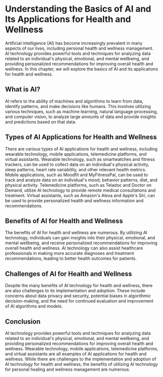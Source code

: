 Understanding the Basics of AI and Its Applications for Health and Wellness
====================================================================================================

Artificial intelligence (AI) has become increasingly prevalent in many aspects of our lives, including personal health and wellness management. AI technology provides powerful tools and techniques for analyzing data related to an individual's physical, emotional, and mental wellbeing, and providing personalized recommendations for improving overall health and wellness. In this chapter, we will explore the basics of AI and its applications for health and wellness.

What is AI?
-----------

AI refers to the ability of machines and algorithms to learn from data, identify patterns, and make decisions like humans. This involves utilizing various techniques, such as machine learning, natural language processing, and computer vision, to analyze large amounts of data and provide insights and predictions based on that data.

Types of AI Applications for Health and Wellness
------------------------------------------------

There are various types of AI applications for health and wellness, including wearable technology, mobile applications, telemedicine platforms, and virtual assistants. Wearable technology, such as smartwatches and fitness trackers, can be used to collect data on an individual's physical activity, sleep patterns, heart rate variability, and other relevant health metrics. Mobile applications, such as Moodfit and MyFitnessPal, can be used to track and analyze data on an individual's mood, behavior patterns, diet, and physical activity. Telemedicine platforms, such as Teladoc and Doctor on Demand, utilize AI technology to provide remote medical consultations and treatment. Virtual assistants, such as Amazon's Alexa and Apple's Siri, can be used to provide personalized health and wellness information and recommendations.

Benefits of AI for Health and Wellness
--------------------------------------

The benefits of AI for health and wellness are numerous. By utilizing AI technology, individuals can gain insights into their physical, emotional, and mental wellbeing, and receive personalized recommendations for improving overall health and wellness. AI technology can also assist healthcare professionals in making more accurate diagnoses and treatment recommendations, leading to better health outcomes for patients.

Challenges of AI for Health and Wellness
----------------------------------------

Despite the many benefits of AI technology for health and wellness, there are also challenges to its implementation and adoption. These include concerns about data privacy and security, potential biases in algorithmic decision-making, and the need for continued evaluation and improvement of AI algorithms and models.

Conclusion
----------

AI technology provides powerful tools and techniques for analyzing data related to an individual's physical, emotional, and mental wellbeing, and providing personalized recommendations for improving overall health and wellness. Wearable technology, mobile applications, telemedicine platforms, and virtual assistants are all examples of AI applications for health and wellness. While there are challenges to the implementation and adoption of AI technology for health and wellness, the benefits of utilizing AI technology for personal healing and wellness management are numerous.
